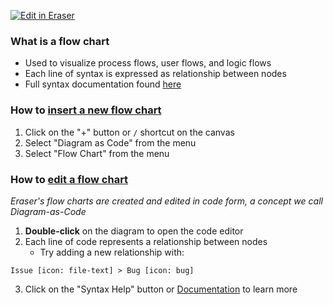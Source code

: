 <p><a target="_blank" href="https://app.eraser.io/workspace/IiwyS9enMZNdBk790BKU" id="edit-in-eraser-github-link"><img alt="Edit in Eraser" src="https://firebasestorage.googleapis.com/v0/b/second-petal-295822.appspot.com/o/images%2Fgithub%2FOpen%20in%20Eraser.svg?alt=media&amp;token=968381c8-a7e7-472a-8ed6-4a6626da5501"></a></p>

### What is a flow chart 
- Used to visualize process flows, user flows, and logic flows
- Each line of syntax is expressed as relationship between nodes
- Full syntax documentation found [﻿here](https://docs.eraser.io/docs/syntax-3) 
### How to [﻿insert a new flow chart](https://app.eraser.io/workspace/IiwyS9enMZNdBk790BKU?elements=yIbfcS-k_d--KxpiyUx3KQ) 
1. Click on the "+" button or `/` shortcut on the canvas 
2. Select "Diagram as Code" from the menu
3. Select "Flow Chart" from the menu
### How to [﻿edit a flow chart](https://app.eraser.io/workspace/IiwyS9enMZNdBk790BKU?elements=3W_S2qu0akUqV4MsZWcDIw) 
_Eraser's flow charts are created and edited in code form, a concept we call Diagram-as-Code_

1. **Double-click** on the diagram to open the code editor
2. Each line of code represents a relationship between nodes
    - Try adding a new relationship with:
```
Issue [icon: file-text] > Bug [icon: bug]
```
3. Click on the "Syntax Help" button or [﻿Documentation](https://docs.eraser.io/docs/syntax-3) to learn more


<!--- Eraser file: https://app.eraser.io/workspace/IiwyS9enMZNdBk790BKU --->